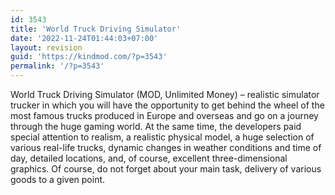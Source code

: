 ```yaml
---
id: 3543
title: 'World Truck Driving Simulator'
date: '2022-11-24T01:44:03+07:00'
layout: revision
guid: 'https://kindmod.com/?p=3543'
permalink: '/?p=3543'
---
```


World Truck Driving Simulator (MOD, Unlimited Money) – realistic simulator trucker in which you will have the opportunity to get behind the wheel of the most famous trucks produced in Europe and overseas and go on a journey through the huge gaming world. At the same time, the developers paid special attention to realism, a realistic physical model, a huge selection of various real-life trucks, dynamic changes in weather conditions and time of day, detailed locations, and, of course, excellent three-dimensional graphics. Of course, do not forget about your main task, delivery of various goods to a given point.